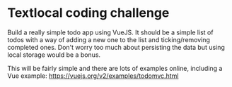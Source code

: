# Textlocal coding challenge

Build a really simple todo app using VueJS. It should be a simple list of todos with a way of adding a new one to the list and ticking/removing completed ones. Don't worry too much about persisting the data but using local storage would be a bonus.

This will be fairly simple and there are lots of examples online, including a Vue example: https://vuejs.org/v2/examples/todomvc.html